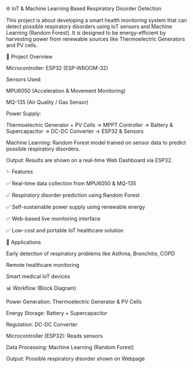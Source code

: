 🌐 IoT & Machine Learning Based Respiratory Disorder Detection

This project is about developing a smart health monitoring system that can detect possible respiratory disorders using IoT sensors and Machine Learning (Random Forest). It is designed to be energy-efficient by harvesting power from renewable sources like Thermoelectric Generators and PV cells.

🚀 Project Overview

Microcontroller: ESP32 (ESP-WROOM-32)

Sensors Used:

MPU6050 (Acceleration & Movement Monitoring)

MQ-135 (Air Quality / Gas Sensor)

Power Supply:

Thermoelectric Generator + PV Cells → MPPT Controller → Battery & Supercapacitor → DC-DC Converter → ESP32 & Sensors

Machine Learning: Random Forest model trained on sensor data to predict possible respiratory disorders.

Output: Results are shown on a real-time Web Dashboard via ESP32.

✨ Features

✅ Real-time data collection from MPU6050 & MQ-135

✅ Respiratory disorder prediction using Random Forest

✅ Self-sustainable power supply using renewable energy

✅ Web-based live monitoring interface

✅ Low-cost and portable IoT healthcare solution

🏥 Applications

Early detection of respiratory problems like Asthma, Bronchitis, COPD

Remote healthcare monitoring

Smart medical IoT devices

📊 Workflow (Block Diagram)

Power Generation: Thermoelectric Generator & PV Cells

Energy Storage: Battery + Supercapacitor

Regulation: DC-DC Converter

Microcontroller (ESP32): Reads sensors

Data Processing: Machine Learning (Random Forest)

Output: Possible respiratory disorder shown on Webpage
